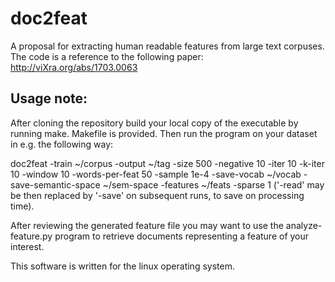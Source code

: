# doc2feat

A proposal for extracting human readable features from large text corpuses.
The code is a reference to the following paper: http://viXra.org/abs/1703.0063

## Usage note:
After cloning the repository build your local copy of the executable by running make. Makefile is provided.
Then run the program on your dataset in e.g. the following way:

doc2feat -train ~/corpus -output ~/tag -size 500 -negative 10 -iter 10 -k-iter 10 -window 10 -words-per-feat 50 -sample 1e-4 -save-vocab ~/vocab -save-semantic-space ~/sem-space -features ~/feats -sparse 1
('-read' may be then replaced by '-save' on subsequent runs, to save on processing time).

After reviewing the generated feature file you may want to use the analyze-feature.py program to retrieve documents representing a feature of your interest.

This software is written for the linux operating system.
